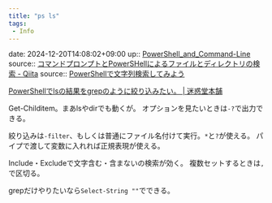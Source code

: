 ```yaml
---
title: "ps ls"
tags:
 - Info
---
```


date: 2024-12-20T14:08:02+09:00
up:: [PowerShell_and_Command-Line](../Bar/App/PowerShell_and_Command-Line.md)
source:: [コマンドプロンプトとPowerSHellによるファイルとディレクトリの検索 - Qiita](https://qiita.com/gtom7156/items/cb72e5517ca16dc480c1)
source:: [PowerShellで文字列検索してみよう](http://excel.wp.xdomain.jp/?p=88)

[PowerShellでlsの結果をgrepのように絞り込みたい。 | 迷惑堂本舗](https://maywork.net/computer/powershell-ls-grep/)

Get-Childitem。まあlsやdirでも動くが。
オプションを見たいときは`-?`で出力できる。

絞り込みは`-filter`、もしくは普通にファイル名付けて実行。`*`と`?`が使える。
パイプで渡して変数に入れれば正規表現が使える。

Include・Excludeで文字含む・含まないの検索が効く。
複数セットするときは`,`で区切る。


grepだけやりたいなら`Select-String ""`でできる。
